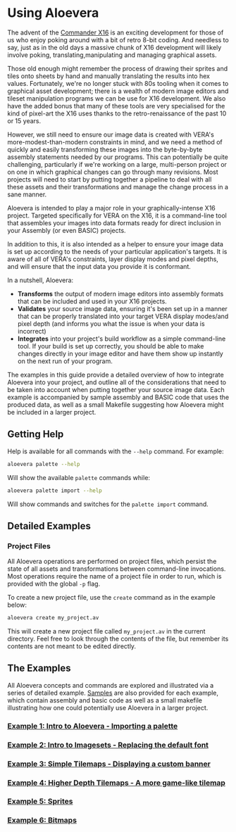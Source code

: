 # Using Aloevera

The advent of the [Commander X16](http://commanderx16.com/X16/Ready.html) is an exciting development for those of us who enjoy poking around with a bit of retro 8-bit coding. And needless to say, just as in the old days a massive chunk of X16 development will likely involve poking, translating,manipulating and managing graphical assets.

Those old enough might remember the process of drawing their sprites and tiles onto sheets by hand and manually translating the results into hex values. Fortunately, we're no longer stuck with 80s tooling when it comes to graphical asset development; there is a wealth of modern image editors and tileset manipulation programs we can be use for X16 development. We also have the added bonus that many of these tools are very specialised for the kind of pixel-art the X16 uses thanks to the retro-renaissance of the past 10 or 15 years.

However, we still need to ensure our image data is created with VERA's more-modest-than-modern constraints in mind, and we need a method of quickly and easily transforming these images into the byte-by-byte assembly statements needed by our programs. This can potentially be quite challenging, particularly if we're working on a large, multi-person project or on one in which graphical changes can go through many revisions. Most projects will need to start by putting together a pipeline to deal with all these assets and their transformations and manage the change process in a sane manner.

Aloevera is intended to play a major role in your graphically-intense X16 project. Targeted specifically for VERA on the X16, it is a command-line tool that assembles your images into data formats ready for direct inclusion in your Assembly (or even BASIC) projects. 

In addition to this, it is also intended as a helper to ensure your image data is set up according to the needs of your particular application's targets. It is aware of all of VERA's constraints, layer display modes and pixel depths, and will ensure that the input data you provide it is conformant.

In a nutshell, Aloevera:

* **Transforms** the output of modern image editors into assembly formats that can be included and used in your X16 projects.
* **Validates** your source image data, ensuring it's been set up in a manner that can be properly translated into your target VERA display modes/and pixel depth (and informs you what the issue is when your data is incorrect)
* **Integrates** into your project's build workflow as a simple command-line tool. If your build is set up correctly, you should be able to make changes directly in your image editor and have them show up instantly on the next run of your program.

The examples in this guide provide a detailed overview of how to integrate Aloevera into your project, and outline all of the considerations that need to be taken into account when putting together your source image data. Each example is accompanied by sample assembly and BASIC code that uses the produced data, as well as a small Makefile suggesting how Aloevera might be included in a larger project.

## Getting Help

Help is available for all commands with the `--help` command. For example:

```.sh
aloevera palette --help
```

Will show the available `palette` commands while:

```.sh
aloevera palette import --help
```

Will show commands and switches for the `palette import` command.

## Detailed Examples


### Project Files

All Aloevera operations are performed on project files, which persist the state of all assets and transformations between command-line invocations. Most operations require the name of a project file in order to run, which is provided with the global `-p` flag.

To create a new project file, use the `create` command as in the example below:

```.sh
aloevera create my_project.av
```

This will create a new project file called `my_project.av` in the current directory. Feel free to look through the contents of the file, but remember its contents are not meant to be edited directly.

## The Examples

All Aloevera concepts and commands are explored and illustrated via a series of detailed example. [Samples](../samples) are also provided for each example, which contain assembly and basic code as well as a small makefile illustrating how one could potentially use Aloevera in a larger project.

### [Example 1: Intro to Aloevera - Importing a palette](./ex_001.md)
### [Example 2: Intro to Imagesets - Replacing the default font](./ex_002.md)
### [Example 3: Simple Tilemaps - Displaying a custom banner](./ex_003.md)
### [Example 4: Higher Depth Tilemaps - A more game-like tilemap](./ex_004.md)
### [Example 5: Sprites](./ex_005.md)
### [Example 6: Bitmaps](./ex_006.md)